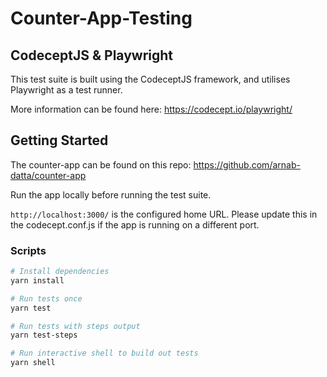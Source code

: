 # Counter-App-Testing

## CodeceptJS & Playwright

This test suite is built using the CodeceptJS framework, and utilises Playwright as a test runner.

More information can be found here: https://codecept.io/playwright/

## Getting Started

The counter-app can be found on this repo: https://github.com/arnab-datta/counter-app

Run the app locally before running the test suite.

`http://localhost:3000/` is the configured home URL. Please update this in the codecept.conf.js if the app is running on a different port.

### Scripts

```sh
# Install dependencies
yarn install

# Run tests once
yarn test

# Run tests with steps output
yarn test-steps

# Run interactive shell to build out tests
yarn shell
```
